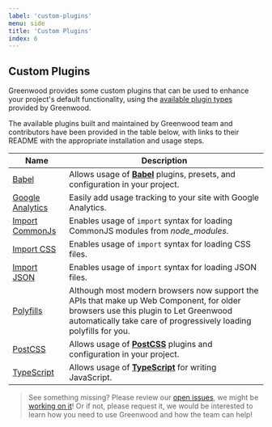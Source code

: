 ```yaml
---
label: 'custom-plugins'
menu: side
title: 'Custom Plugins'
index: 6
---
```


## Custom Plugins
Greenwood provides some custom plugins that can be used to enhance your project's default functionality, using the [available plugin types](/plugins/) provided by Greenwood.

The available plugins built and maintained by Greenwood team and contributors have been provided in the table below, with links to their README with the appropriate installation and usage steps.

| Name  | Description  |
|---|---|
| [Babel](https://github.com/ProjectEvergreen/greenwood/tree/master/packages/plugin-babel) | Allows usage of [**Babel**](https://babeljs.io/) plugins, presets, and configuration in your project. |
| [Google Analytics](https://github.com/ProjectEvergreen/greenwood/tree/master/packages/plugin-google-analytics) | Easily add usage tracking to your site with Google Analytics. |
| [Import CommonJs](https://github.com/ProjectEvergreen/greenwood/tree/master/packages/plugin-import-commonjs) | Enables usage of `import` syntax for loading CommonJS modules from _node_modules_. |
| [Import CSS](https://github.com/ProjectEvergreen/greenwood/tree/master/packages/plugin-import-css) | Enables usage of `import` syntax for loading CSS files. |
| [Import JSON](https://github.com/ProjectEvergreen/greenwood/tree/master/packages/plugin-import-json) | Enables usage of `import` syntax for loading JSON files. |
| [Polyfills](https://github.com/ProjectEvergreen/greenwood/tree/master/packages/plugin-polyfills) | Although most modern browsers now support the APIs that make up Web Component, for older browsers use this plugin to Let Greenwood automatically take care of progressively loading polyfills for you. |
| [PostCSS](https://github.com/ProjectEvergreen/greenwood/tree/master/packages/plugin-postcss) | Allows usage of [**PostCSS**](https://postcss.org/) plugins and configuration in your project. |
| [TypeScript](https://github.com/ProjectEvergreen/greenwood/tree/master/packages/plugin-typescript) | Allows usage of [**TypeScript**](https://www.typescriptlang.org/) for writing JavaScript. |

> See something missing?  Please review our [open issues](https://github.com/ProjectEvergreen/greenwood/issues), we might be [working on it](https://github.com/ProjectEvergreen/greenwood/projects)!  Or if not, please request it, we would be interested to learn how you need to use Greenwood and how the team can help!
